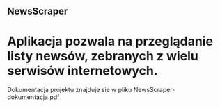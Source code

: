 ## NewsScraper

# Aplikacja pozwala na przeglądanie listy newsów, zebranych z wielu serwisów internetowych. 

Dokumentacja projektu znajduje sie w pliku NewsScraper-dokumentacja.pdf



